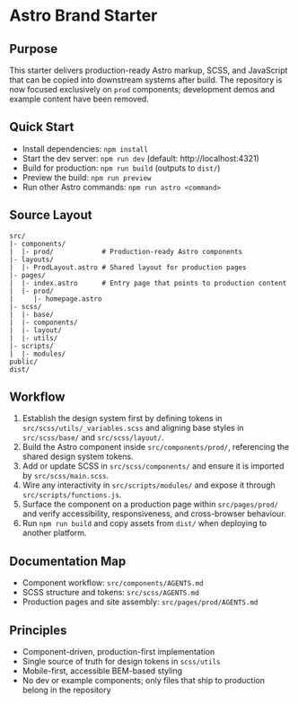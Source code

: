 # Astro Brand Starter

## Purpose
This starter delivers production-ready Astro markup, SCSS, and JavaScript that can be copied into downstream systems after build. The repository is now focused exclusively on `prod` components; development demos and example content have been removed.

## Quick Start
- Install dependencies: `npm install`
- Start the dev server: `npm run dev` (default: http://localhost:4321)
- Build for production: `npm run build` (outputs to `dist/`)
- Preview the build: `npm run preview`
- Run other Astro commands: `npm run astro <command>`

## Source Layout
```
src/
|- components/
|  |- prod/            # Production-ready Astro components
|- layouts/
|  |- ProdLayout.astro # Shared layout for production pages
|- pages/
|  |- index.astro      # Entry page that points to production content
|  |- prod/
|     |- homepage.astro
|- scss/
|  |- base/
|  |- components/
|  |- layout/
|  |- utils/
|- scripts/
|  |- modules/
public/
dist/
```

## Workflow
1. Establish the design system first by defining tokens in `src/scss/utils/_variables.scss` and aligning base styles in `src/scss/base/` and `src/scss/layout/`.
2. Build the Astro component inside `src/components/prod/`, referencing the shared design system tokens.
3. Add or update SCSS in `src/scss/components/` and ensure it is imported by `src/scss/main.scss`.
4. Wire any interactivity in `src/scripts/modules/` and expose it through `src/scripts/functions.js`.
5. Surface the component on a production page within `src/pages/prod/` and verify accessibility, responsiveness, and cross-browser behaviour.
6. Run `npm run build` and copy assets from `dist/` when deploying to another platform.

## Documentation Map
- Component workflow: `src/components/AGENTS.md`
- SCSS structure and tokens: `src/scss/AGENTS.md`
- Production pages and site assembly: `src/pages/prod/AGENTS.md`

## Principles
- Component-driven, production-first implementation
- Single source of truth for design tokens in `scss/utils`
- Mobile-first, accessible BEM-based styling
- No dev or example components; only files that ship to production belong in the repository



